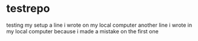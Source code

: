 # testrepo
testing my setup
a line i wrote on my local computer
another line i wrote in my local computer because i made a mistake on the first one
